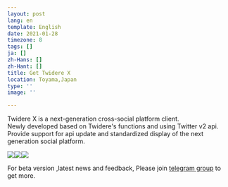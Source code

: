 ```yaml
---
layout: post
lang: en
template: English
date: 2021-01-28
timezone: 8
tags: []
ja: []
zh-Hans: []
zh-Hant: []
title: Get Twidere X
location: Toyama,Japan
type: ''
image: ''

---
```

Twidere X is a next-generation cross-social platform client.  
Newly developed based on Twidere's functions and using Twitter v2 api.  
Provide support for api update and standardized display of the next generation social platform.

[![](https://i.loli.net/2021/02/01/dw5LjsbXkfixCYg.png)](https://apps.apple.com/us/app/twidere-x/id1530314034?l=en "Download on the App Store")[![](https://i.loli.net/2021/02/01/zCXUFWhVAGe452c.png)](https://play.google.com/store/apps/details?id=com.twidere.twiderex "Get it on Google Play")[![](https://i.loli.net/2021/02/01/J4hk6LvQS25oP1w.png)](https://github.com/TwidereProject/ "Get it on github")

For beta version ,latest news and feedback, Please join [telegram group](https://t.me/twidere_x) to get more.